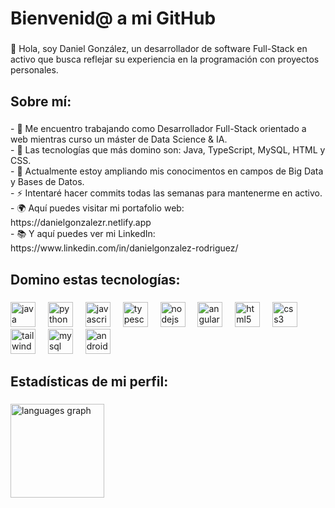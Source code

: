 <h1 align="left">Bienvenid@ a mi GitHub</h1>

###

<p align="left">👋 Hola, soy Daniel González, un desarrollador de software Full-Stack en activo que busca reflejar su experiencia en la programación con proyectos personales.</p>

###

<h2 align="left">Sobre mí:</h2>

###

<p align="left">- 👀 Me encuentro trabajando como Desarrollador Full-Stack orientado a web mientras curso un máster de Data Science & IA.<br>- 💞️ Las tecnologías que más domino son: Java, TypeScript, MySQL, HTML y CSS.<br>- 🌱 Actualmente estoy ampliando mis conocimentos en campos de Big Data y Bases de Datos.<br>- ⚡ Intentaré hacer commits todas las semanas para mantenerme en activo.<br>- 🌍 Aquí puedes visitar mi portafolio web: https://danielgonzalezr.netlify.app<br> - 📚 Y aquí puedes ver mi LinkedIn: https://www.linkedin.com/in/danielgonzalez-rodriguez/</p>

###

<h2 align="left">Domino estas tecnologías:</h2>

###

<div align="left">
  <img src="https://cdn.jsdelivr.net/gh/devicons/devicon/icons/java/java-original.svg" height="40" alt="java logo"  />
  <img width="12" />
  <img src="https://cdn.jsdelivr.net/gh/devicons/devicon/icons/python/python-original.svg" height="40" alt="python logo"  />
  <img width="12" />
  <img src="https://cdn.jsdelivr.net/gh/devicons/devicon/icons/javascript/javascript-original.svg" height="40" alt="javascript logo"  />
  <img width="12" />
  <img src="https://cdn.jsdelivr.net/gh/devicons/devicon/icons/typescript/typescript-original.svg" height="40" alt="typescript logo"  />
  <img width="12" />
  <img src="https://cdn.jsdelivr.net/gh/devicons/devicon/icons/nodejs/nodejs-original.svg" height="40" alt="nodejs logo"  />
  <img width="12" />
  <img src="https://cdn.jsdelivr.net/gh/devicons/devicon/icons/angularjs/angularjs-original.svg" height="40" alt="angularjs logo"  />
  <img width="12" />
  <img src="https://cdn.jsdelivr.net/gh/devicons/devicon/icons/html5/html5-original.svg" height="40" alt="html5 logo"  />
  <img width="12" />
  <img src="https://cdn.jsdelivr.net/gh/devicons/devicon/icons/css3/css3-original.svg" height="40" alt="css3 logo"  />
  <img width="12" />
  <img src="https://cdn.jsdelivr.net/gh/devicons/devicon/icons/tailwindcss/tailwindcss-original-wordmark.svg" height="40" alt="tailwindcss logo"  />
  <img width="12" />
  <img src="https://cdn.jsdelivr.net/gh/devicons/devicon/icons/mysql/mysql-original.svg" height="40" alt="mysql logo"  />
  <img width="12" />
  <img src="https://cdn.jsdelivr.net/gh/devicons/devicon/icons/androidstudio/androidstudio-original.svg" height="40" alt="androidstudio logo"  />
</div>

###
</div>

###

<h2 align="left">Estadísticas de mi perfil:</h2>

###

<div align="left">
  <img src="https://github-readme-stats.vercel.app/api/top-langs?username=DaniGonzaR&locale=es&hide_title=false&layout=compact&card_width=320&langs_count=5&theme=shades-of-purple&hide_border=true&order=2" height="150" alt="languages graph"  />
</div>

###
